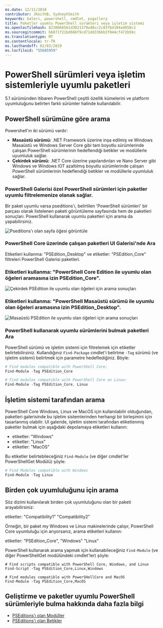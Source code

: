```yaml
---
ms.date: 12/11/2018
contributor: JKeithB, SydneyhSmith
keywords: Galeri, powershell, cmdlet, psgallery
title: Paketler uyumlu PowerShell sürümleri veya işletim sistemi
ms.openlocfilehash: 8230866561d3021379a48cc2c83fb4104a4058c1
ms.sourcegitcommit: b6871f21bd666f9cd71dd336bb3f844cf472b56c
ms.translationtype: MT
ms.contentlocale: tr-TR
ms.lasthandoff: 02/03/2019
ms.locfileid: "55685959"
---
```

# <a name="packages-with-compatible-powershell-editions-or-operating-systems"></a>PowerShell sürümleri veya işletim sistemleriyle uyumlu paketleri

5.1 sürümünden itibaren PowerShell çeşitli özellik kümelerini ve platform uyumluluğunu belirten farklı sürümler halinde kullanılabilir.

## <a name="searching-by-powershell-edition"></a>PowerShell sürümüne göre arama 
Powershell'ın iki sürümü vardır:
- **Masaüstü sürümü:** .NET Framework üzerine inşa edilmiş ve Windows Masaüstü ve Windows Server Core gibi tam boyutlu sürümlerinde çalışan PowerShell sürümlerinin hedeflendiği betikler ve modüllerle uyumluluk sağlar.
- **Çekirdek sürümü:** .NET Core üzerine yapılandırılan ve Nano Server gibi Windows ve Windows IOT azaltılmış boyutlu sürümlerinde çalışan PowerShell sürümlerinin hedeflendiği betikler ve modüllerle uyumluluk sağlar.

### <a name="powershell-gallery-allows-you-to-filter-packages-compatible-for-specific-powershell-editions"></a>PowerShell Galerisi özel PowerShell sürümleri için paketler uyumlu filtrelemenize olanak sağlar.

Bir paket uyumlu varsa pseditions'ı, belirtilen 'PowerShell sürümleri' bir parçası olarak listelenen paketi görüntüleme sayfasında hem de paketleri sonuçları.
PowerShell kullanarak uyumlu paketleri için arama da yapabilirsiniz.

![Pseditions'ı olan sayfa öğesi görüntüle](../../Images/packagedisplaypagewithpseditions.PNG)

### <a name="search-for-packages-in-the-gallery-ui-that-work-on-powershell-core"></a>PowerShell Core üzerinde çalışan paketleri UI Galerisi'nde Ara

Etiketleri kullanma: "PSEdition_Desktop" ve etiketler: "PSEdition_Core" filtreleri PowerShell Galerisi paketleri.

### <a name="use-tagspseditioncore-to-search-items-compatible-with-powershell-core-edition"></a>Etiketleri kullanma: "PowerShell Core Edition ile uyumlu olan öğeleri aramasına izin PSEdition_Core".

![Çekirdek PSEdition ile uyumlu olan öğeleri için arama sonuçları](../../Images/searchresultswithpseditions.PNG)

### <a name="use-tagspseditiondesktop-to-search-items-compatible-with-powershell-desktop-edition"></a>Etiketleri kullanma: "PowerShell Masaüstü sürümü ile uyumlu olan öğeleri aramasına izin PSEdition_Desktop".

![Masaüstü PSEdition ile uyumlu olan öğeleri için arama sonuçları](../../Images/searchresultswithpseditionsdesktop.PNG)

### <a name="search-for-packages-to-find-compatible-editions-using-powershell"></a>PowerShell kullanarak uyumlu sürümlerini bulmak paketleri Ara
PowerShell sürümü ve işletim sistemi için filtrelemek için etiketler belirtebilirsiniz. Kullandığınız `Find-Package` cmdlet'i belirtme `-Tag` sürümü (ve işletim sistemi) belirtmek için parametre hedeflediğiniz.
Böyle:

```powershell
# Find modules compatible with PowerShell Core:
Find-Module -Tag PSEdition_Core

# Find modules compatible with PowerShell Core on Linux:
Find-Module -Tag PSEdition_Core, Linux
```

## <a name="searching-by-operating-system"></a>İşletim sistemi tarafından arama 

PowerShell Core Windows, Linux ve MacOS için kullanılabilir olduğundan, paketleri galerisinde bu işletim sistemlerinden herhangi bir birleşimini için tasarlanmış olabilir. UI galeride, işletim sistemi tarafından etiketlenmiş paketler bulmak için aşağıdaki depolamaya etiketleri kullanın:

- etiketler: "Windows"
- etiketler: "Linux"
- etiketler: "MacOS" 

Bu etiketler belirtebileceğiniz `Find-Module` (ve diğer cmdlet'ler PowerShellGet Modülü) şöyle:

```powershell
# Find Modules compatible with Windows
Find-Module -Tag Linux
```

## <a name="searching-for-multiple-compatibilities"></a>Birden çok uyumluluğunu için arama

Söz dizimi kullanılarak birden çok uyumluluğunu olan bir paketi arayabilirsiniz: 

etiketler: "Compatibility1" "Compatibility2" 

Örneğin, bir paket my Windows ve Linux makinelerinde çalışır, PowerShell Core uyumluluğu için arıyorsanız, arama etiketleri kullanın:

etiketler: "PSEdition_Core", "Windows" "Linux" 

PowerShell kullanarak arama yapmak için kullanabileceğiniz `Find-Module` (ve diğer PowerShellGet modülündeki cmdlet'ler) şöyle:

```powewrshell
# Find scripts compatible with PowerShell Core, Windows, and Linux
Find-Script -Tag PSEdition_Core,Linux,Windows

# Find modules compatible with PowerSHellCore and MacOS
Find-Module -Tag PSEdition_Core,MacOS
```

## <a name="more-details-on-authoring-and-finding-the-packages-with-compatible-powershell-editions"></a>Geliştirme ve paketler uyumlu PowerShell sürümleriyle bulma hakkında daha fazla bilgi

- [PSEditions’ı olan Modüller](../../concepts/module-psedition-support.md)
- [PSEditions’ı olan Betikler](../../concepts/script-psedition-support.md)
